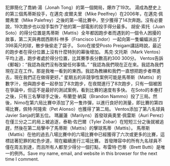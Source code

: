 犯罪簡化了喬納·湯（Jonah Tong）的第一個開局，爆炸了19次。 湯成為歷史上的第三個馬蒂斯投手，在邁克·皮爾夫里（Mike Peelfrey）在2006年，在邁克·佩爾弗里（Mike Palefrey）之後的第一場比賽中，至少獲得了14次奔跑。沒有必要說，19次跑步也以投手製作了他的第一部電影的投手得分最多。 胡安·索托（Juan Soto）的得分位置是馬蒂斯（Mattis）全年都因跑步者而遇到的一個令人困擾的故事，第二天與弗朗西斯科·林多（Francisco Lindor）一起向第一隻蝙蝠派出了398英尺的球，散步後偷走了袋子。 Soto在接受Posto Preigam講話時說，最近的跑步者在得分位置上沒有什麼特別的幕後增加。 馬克·文托斯（Mark Ventos）平均上週，跑步者處於得分位置，比其賽季長分數高約300 300分。 Ventos告訴《郵報》：“我認為我們沒有改變任何事情。” “我認為我們現在正在來。我認為我們現在正在工作。那是我唯一看到的東西。我認為教練和我們一直想把跑步者帶進去，現在我們正在做得更好。” 星期五的非競爭性案例可能是馬蒂斯（Mattis）的數字汁，他與跑步者一起參加了8次跑步，在夜間進行了8次跑步，只有一個被困在爭論中，但這不是最好的測試案例，看到比賽的速度有多快。 在Soto的本壘打之後，只有三名擊球手之後，布蘭登·納莫（Brandon Nammo）投了三局。然後，Nimo在第六局比賽中添加了另一隻炸彈，以進行良好的測量，即比賽的第四場比賽，佩特·阿隆索（Pet Alonso）也獲得了第二局。 Ventos添加了第八名球員Javier Sanja的第五位。 瑪麗蓮（Marilyns）首發球員奧里·佩雷斯（Auri Perez）在僅三分之二的局上被追逐，泰勒·佐巴爾（Tyler Zobar）在短短三分之後就被追趕，然後在第二局擊中了馬蒂斯（Mattis）的擊球馬蒂（Mattis）。 馬蒂斯（Mattis）在他的過去八場比賽中的六場比賽中已經獲得了六次或更多的比賽，這標誌著犯罪的紅色步道，現在繼續進行三場比賽。 首發陣容中的所有九名球員不僅在周五到達，而且所有人都至少得分一個打點，布雷特·巴蒂（Brett Butti）是唯一的例外。Save my name, email, and website in this browser for the next time I comment.